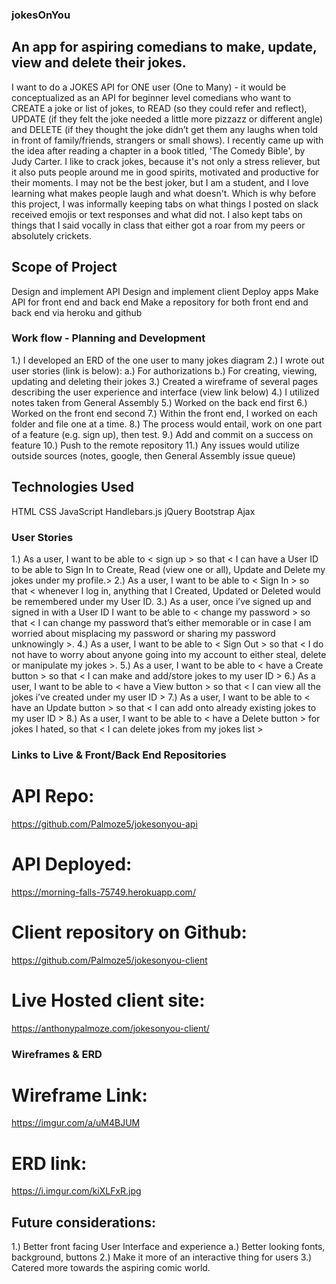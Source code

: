 ### jokesOnYou
## An app for aspiring comedians to make, update, view and delete their jokes.
I want to do a JOKES API for ONE user (One to Many) - it would be conceptualized as an API for beginner level comedians who want to CREATE a joke or list of jokes, to READ (so they could refer and reflect), UPDATE (if they felt the joke needed a little more pizzazz or different angle) and DELETE (if they thought the joke didn’t get them any laughs when told in front of family/friends, strangers or small shows). I recently came up with the idea after reading a chapter in a book
titled, 'The Comedy Bible', by Judy Carter. I like to crack jokes, because it's not only a
stress reliever, but it also puts people around me in good spirits, motivated and productive
for their moments. I may not be the best joker, but I am a student, and I love learning what
makes people laugh and what doesn't. Which is why before this project, I was informally keeping
tabs on what things I posted on slack received emojis or text responses and what did not. I also
kept tabs on things that I said vocally in class that either got a roar from my peers or absolutely crickets.

## Scope of Project
Design and implement API
Design and implement client
Deploy apps
Make API for front end and back end
Make a repository for both front end and back end
via heroku and github

### Work flow - Planning and Development
1.) I developed an ERD of the one user to many jokes diagram
2.) I wrote out user stories (link is below):
a.) For authorizations
b.) For creating, viewing, updating and deleting their jokes
3.) Created a wireframe of several pages describing the user
experience and interface (view link below)
4.) I utilized notes taken from General Assembly
5.) Worked on the back end first
6.) Worked on the front end second
7.) Within the front end, I worked on each folder and file
one at a time.
8.) The process would entail, work on one part of a feature (e.g.
sign up), then test.
9.) Add and commit on a success on feature
10.) Push to the remote repository
11.) Any issues would utilize outside sources (notes, google, then General Assembly issue queue)

## Technologies Used
HTML
CSS
JavaScript
Handlebars.js
jQuery
Bootstrap
Ajax


### User Stories
1.) As a user, I want to be able to < sign up > so that < I can have a User ID to be able to Sign In to Create, Read (view one or all), Update and Delete my jokes under my profile.>
2.) As a user, I want to be able to < Sign In > so that < whenever I log in, anything that I Created, Updated or Deleted would be remembered under my User ID.
3.) As a user, once i’ve signed up and signed in with a User ID  I want to be able to < change my password > so that < I can change my password that’s either memorable or in case I am worried about misplacing my password or sharing my password unknowingly >.
4.) As a user, I want to be able to < Sign Out > so that < I do not have to worry about anyone going into my account to either steal, delete or manipulate my jokes >.
5.) As a user, I want to be able to < have a Create button > so that < I can make and add/store jokes to my user ID >
6.) As a user, I want to be able to < have a View button > so that < I can view all the jokes i’ve created under my user ID >
7.) As a user, I want to be able to < have an Update button > so that < I can add onto already existing jokes to my user ID >
8.) As a user, I want to be able to < have a Delete button > for jokes I hated, so that < I can delete jokes from my jokes list >

### Links to Live & Front/Back End Repositories
# API Repo:
https://github.com/Palmoze5/jokesonyou-api
# API Deployed:
https://morning-falls-75749.herokuapp.com/
# Client repository on Github:
https://github.com/Palmoze5/jokesonyou-client
# Live Hosted client site:
https://anthonypalmoze.com/jokesonyou-client/

### Wireframes & ERD
# Wireframe Link:
https://imgur.com/a/uM4BJUM
# ERD link:
https://i.imgur.com/kiXLFxR.jpg

## Future considerations:
1.) Better front facing User Interface and experience
a.) Better looking fonts, background, buttons
2.) Make it more of an interactive thing for users
3.) Catered more towards the aspiring comic world.
